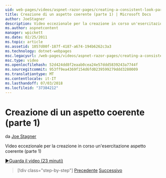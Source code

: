 ```yaml
---
uid: web-pages/videos/aspnet-razor-pages/creating-a-consistent-look-part-1
title: Creazione di un aspetto coerente (parte 1) | Microsoft Docs
author: JoeStagner
description: Video eccezionale per la creazione in corso un'esercitazione aspetto coerente (parte 1)
ms.author: aspnetcontent
manager: wpickett
ms.date: 02/25/2011
ms.topic: article
ms.assetid: 1057d00f-187f-4187-a674-194b6262c3a3
ms.technology: dotnet-webpages
msc.legacyurl: /web-pages/videos/aspnet-razor-pages/creating-a-consistent-look-part-1
msc.type: video
ms.openlocfilehash: 52d424dd8f2eaab0cea24e57ddd5839243a7744f
ms.sourcegitcommit: 953ff9ea4369f154d6fd0239599279ddd3280009
ms.translationtype: MT
ms.contentlocale: it-IT
ms.lasthandoff: 07/03/2018
ms.locfileid: "37384212"
---
```

<a name="creating-a-consistent-look-part-1"></a>Creazione di un aspetto coerente (parte 1)
====================
da [Joe Stagner](https://github.com/JoeStagner)

Video eccezionale per la creazione in corso un'esercitazione aspetto coerente (parte 1)

[&#9654;Guarda il video (23 minuti)](https://channel9.msdn.com/Blogs/ASP-NET-Site-Videos/creating-a-consistent-look-part-1)

> [!div class="step-by-step"]
> [Precedente](introduction-to-aspnet-web-programming-using-the-razor-syntax.md)
> [Successivo](creating-a-consistent-look-part-2.md)
